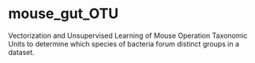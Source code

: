 # mouse_gut_OTU
Vectorization and Unsupervised Learning of Mouse Operation Taxonomic Units to determine which species of bacteria forum distinct groups in a dataset.
